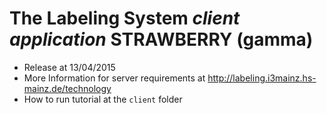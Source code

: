 # The Labeling System *client application* STRAWBERRY (gamma)

* Release at 13/04/2015
* More Information for server requirements at http://labeling.i3mainz.hs-mainz.de/technology
* How to run tutorial at the `client` folder

